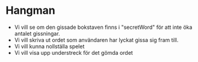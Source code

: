 # Hangman

* Vi vill se om den gissade bokstaven finns i "secretWord" för att inte öka antalet gissningar.
* Vi vill skriva ut ordet som användaren har lyckat gissa sig fram till.
* Vi vill kunna nollställa spelet
* Vi vill visa upp understreck för det gömda ordet
